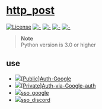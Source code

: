 # [http_post](https://github.com/n138-kz/http_post)

[![License](https://img.shields.io/github/license/n138-kz/http_post?style=plastic)](LICENSE)
[![-](https://img.shields.io/github/checks-status/n138-kz/http_post/main?style=plastic)](-)
[![-](https://img.shields.io/github/languages/code-size/n138-kz/http_post?style=plastic)](-)
[![-](https://img.shields.io/github/last-commit/n138-kz/http_post?style=plastic)](-)
[![-](https://img.shields.io/github/languages/top/n138-kz/http_post?style=plastic)](-)

> **Note**  
> Python version is 3.0 or higher

## use

- [![](https://www.google.com/s2/favicons?size=64&domain=https://github.com/)[Public]Auth-Google](https://github.com/n138-kz/Auth-Google)
- [![](https://www.google.com/s2/favicons?size=64&domain=https://github.com/)[Private]Auth-via-Google-auth](https://github.com/n138-kz/Auth-via-Google-auth)
- [![](https://www.google.com/s2/favicons?size=64&domain=https://github.com/)sso_google](https://github.com/n138-kz/sso_google)
- [![](https://www.google.com/s2/favicons?size=64&domain=https://github.com/)sso_discord](https://github.com/n138-kz/sso_discord)
